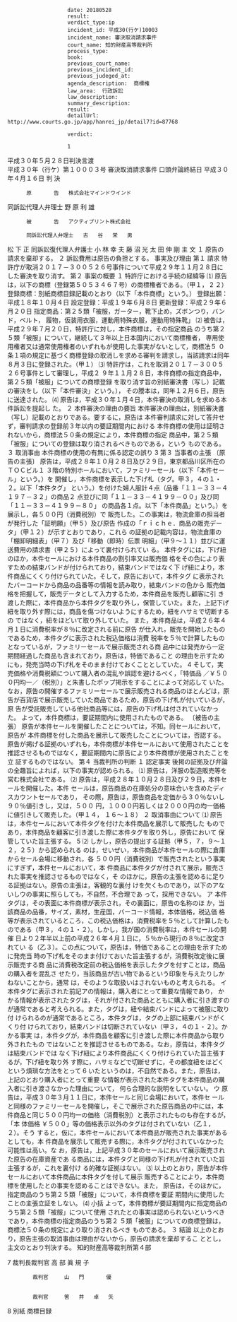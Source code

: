 
                       date: 20180528
                       result: 
                       verdict_type:ip
                       incident_id: 平成30(行ケ)10003
                       incident_name: 審決取消請求事件
                       court_name: 知的財産高等裁判所
                       process_type:
                       book: 
                       previous_court_name:
                       previous_incident_id:
                       previous_judeged_at:
                       agenda_description:  商標権
                       law_area:  行政訴訟
                       law_description: 
                       summary_description: 
                       result: 
                       detailUrl: http://www.courts.go.jp/app/hanrei_jp/detail7?id=87768

                       verdict:

                       1 
平成３０年５月２８日判決言渡  
平成３０年（行ケ）第１０００３号 審決取消請求事件 
口頭弁論終結日 平成３０年４月１６日 
            判    決 
     
          原       告   株式会社マインドウインド 
 
同訴訟代理人弁理士   野   原   利   雄 
     
          被       告   アクティプリント株式会社 
           
          同訴訟代理人弁理士   古   谷   栄   男 
松   下       正 
同訴訟復代理人弁護士  小   林   幸    夫 
藤   沼   光   太 
田   仲       剛 
            主    文 
      １ 原告の請求を棄却する。 
      ２ 訴訟費用は原告の負担とする。 
            事実及び理由 
第１ 請求 
 特許庁が取消２０１７－３００５２６号事件について平成２９年１１月２８日に
した審決を取り消す。 
第２ 事案の概要 
 １ 特許庁における手続の経緯等 
⑴ 原告は，以下の商標（登録第５０５３４６７号）の商標権者である。（甲１，
 2 
２） 
登録商標：別紙商標目録記載のとおり（以下「本件商標」という。） 
登録出願：平成１８年１０月４日 
設定登録：平成１９年６月８日 
更新登録：平成２９年６月２０日 
指定商品：第２５類「被服，ガーター，靴下止め，ズボンつり，バンド，ベルト，
履物，仮装用衣服，運動用特殊衣服，運動用特殊靴」 
⑵ 被告は，平成２９年７月２０日，特許庁に対し，本件商標は，その指定商品
のうち第２５類「被服」について，継続して３年以上日本国内において商標権者，
専用使用権者又は通常使用権者のいずれもが使用した事実がないとして，商標法５
０条１項の規定に基づく商標登録の取消しを求める審判を請求し，当該請求は同年
８月３日に登録された。（甲１） 
⑶ 特許庁は，これを取消２０１７－３００５２６号事件として審理し，平成２
９年１１月２８日，本件商標の指定商品中，第２５類「被服」についての商標登録
を取り消す旨の別紙審決書（写し）記載の審決をし（以下「本件審決」という。），
その謄本は，同年１２月６日，原告に送達された。 
⑷ 原告は，平成３０年１月４日，本件審決の取消しを求める本件訴訟を提起し
た。 
  ２ 本件審決の理由の要旨 
 本件審決の理由は，別紙審決書（写し）記載のとおりである。要するに，原告は
本件審判請求に対して答弁せず，審判請求の登録前３年以内の要証期間内における
本件商標の使用は証明されないから，商標法５０条の規定により，本件商標の指定
商品中，第２５類「被服」についての登録は取り消されるべきものである，という
ものである。 
３ 取消事由 
本件商標の使用の有無に係る認定の誤り 
 3 
第３ 当事者の主張 
 〔原告の主張〕 
 原告は，平成２８年１０月２８日及び２９日，東京都品川区所在のＴＯＣビル１
３階の特別ホールにおいて，ファミリーセール（以下「本件セール」という。）を
開催し，本件商標を表示した下げ札（タグ。甲３，４の１・２。以下「本件タグ」
という。）を付けた婦人服計４点（品番「１１－３３－４１９７－３２」の商品２
点並びに同「１１－３３－４１９９－００」及び同「１１－３３－４１９９－８０」
の商品各１点。以下「本件商品」という。）を展示し，各５００円（消費税別）で
販売した。この事実は，物流倉庫の担当者が発行した「証明願」（甲５）及び原告
作成の「ｒｉｃｈｅ．商品の販売データ」（甲１２）が示すとおりであり，これら
の証拠の記載内容は，物流倉庫の「棚卸明細表」（甲７）及び「移動（即時）伝票
明細」（甲９～１１）並びに運送費用の請求書（甲２５）によって裏付けられてい
る。 
 本件タグには，下げ紐のほか，本件セールにおける本件商品の割引率又は販売価
格をその色により表すための結束バンドが付けられており，結束バンドではなく下
げ紐により，本件商品にくくり付けられていた。そして，原告において，本件タグ
に表示されたバーコードから商品の品番等の情報を読み取り，結束バンドの色から
販売価格を把握して，販売データとして入力するため，本件商品を販売し顧客に引
き渡した際に，本件商品から本件タグを取り外し，保管していた。また，上記下げ
紐を取り外す際には，商品を傷つけないようにするため，紐をハサミで切断するの
ではなく，紐をほどいて取り外していた。 
また，本件商品は，平成２６年４月１日に消費税率が８％に改定される前に原告
が仕入れ，販売を開始したものであるため，本件タグに表示された税込価格は消費
税率を５％で計算したものとなっているが，ファミリーセールで展示販売される商
品中には発売から一定期間経過した商品も含まれており，原告は，特価であること
の理由を示すためにも，発売当時の下げ札をそのまま付けておくこととしていた。
 4 
そして，実売価格や消費税額について購入者の混乱や誤認を避けるべく，「特価品
／￥５００円均一／（税別）」と朱書したポップ掲示をすることによって対応して
いた。 
なお，原告の開催するファミリーセールで展示販売される商品のほとんどは，原
告が百貨店で展示販売していた商品であるため，原告の下げ札が付いているが，原
告が受託販売している他社商品等には，原告の下げ札は付されていなかった。 
よって，本件商標は，要証期間内に使用されたものである。 
 〔被告の主張〕 
 原告が本件セールを開催したことについては，不知。同セールにおいて，原告が
本件商標を付した商品を展示して販売したことについては，否認する。 
原告が掲げる証拠のいずれも，本件商標が本件セールにおいて使用されたことを
推認させるものではなく，要証期間内に原告により本件商標が使用されたことを立
証するものではない。 
第４ 当裁判所の判断 
１ 認定事実 
後掲の証拠及び弁論の全趣旨によれば，以下の事実が認められる。 
⑴ 原告は，洋服の製造販売等を営む株式会社である。 
⑵ 原告は，平成２８年１０月２８日及び２９日，本件セールを開催した。本件
セールは，原告商品の在庫処分の意味合いを含めたディスカウントセールであり，
その際，原告は，原告商品を定価から３０％ないし９０％値引きし，又は，５００
円，１０００円若しくは２０００円の均一価格に値引きして販売した。（甲１４，
１６～１８） 
２ 取消事由について 
⑴ 原告は，本件セールにおいて本件タグを付けた本件商品を展示して販売した
ものであり，本件商品を顧客に引き渡した際に本件タグを取り外し，原告において
保管していた旨主張する。 
 5 
⑵ しかし，原告の提出する証拠（甲５，７，９～１２，２５）から認められる
のは，せいぜい，本件商品が本件セールの際に倉庫からセール会場に移動され，各
５００円（消費税別）で販売されたという事実にすぎず，本件セールにおいて，本
件商品に本件タグが付されて展示，販売された事実を推認させるものではなく，そ
のほかに，原告の主張を認めるに足りる証拠はない。原告の主張は，客観的な裏付
けを欠くものであり，以下のアないしウの事実に照らしても，不自然，不合理であ
って，採用できない。 
ア 本件タグは，その表面に本件商標が表示され，その裏面に，原告の名称のほ
か，当該商品の品番，サイズ，素材，生産国，バーコード情報，本体価格，税込価
格等が表示されているところ，この税込価格は，消費税率を５％として計算したも
のである（甲３，４の１・２）。しかし，我が国の消費税率は，本件セールの開催
日より２年半以上前の平成２６年４月１日に，５％から現行の８％に改定されてい
る（乙３）。この点について，原告は，特価であることの理由を示すために発売当
時の下げ札をそのまま付けておいた旨主張するが，消費税改定後に展示販売する商
品に消費税改定前の税込価格を表示したタグを付すことは，商品の購入者を混乱さ
せたり，当該商品が古い物であるという印象を与えたりしかねないことから，通常
は，そのような取扱いはされないものと考えられる。 
イ 本件タグに表示された前記アの情報は，購入者にとって重要な情報であり，
かかる情報が表示されたタグは，それが付された商品とともに購入者に引き渡すの
が通常であると考えられる。また，タグは，紐や結束バンドによって被服に取り付
けられるのが通常であるところ，本件タグは，タグの上部に結束バンドがくくり付
けられており，結束バンドは切断されていない（甲３，４の１・２）。かかる事実
は，本件タグが，本件商品を顧客に引き渡した際に本件商品から取り外されたもの
ではないことを推認させるものである。なお，原告は，本件タグは結束バンドでは
なく下げ紐により本件商品にくくり付けられていた旨主張するが，下げ紐を取り外
す際に，ハサミなどで切断せずに，その都度紐をほどくという煩瑣な方法をとって
 6 
いたというのは，不自然である。また，原告は，上記のとおり購入者にとって重要
な情報が表示された本件タグを本件商品の購入者に引き渡さなかった理由について，
何ら合理的な説明をしていない。 
ウ 原告は，平成３０年３月１１日に，本件セールと同じ会場において，本件セ
ールと同様のファミリーセールを開催し，そこで展示された原告商品の中には，本
件商品と同じ５００円均一の価格（消費税別）と表示されたものも存在するが，「本
体価格 ￥５００」等の価格表示以外のタグは付されていない（乙１，２）。そう
すると，仮に，本件セールにおいて本件商品が販売された事実があるとしても，本
件商品を展示して販売する際に，本件タグが付されていなかった可能性は高い。な
お，原告は，上記平成３０年のセールにおいて展示販売された原告の在庫資産であ
る商品には，本件タグと同様の下げ札が付されていた旨主張するが，これを裏付け
る的確な証拠はない。 
⑶ 以上のとおり，原告が本件セールにおいて本件商品に本件タグを付して展示
販売することにより，本件商標を使用したとの事実を認めることはできない。また，
原告は，そのほかに，指定商品のうち第２５類「被服」について，本件商標を要証
期間内に使用したことの主張立証をしない。 
⑷ 小括 
よって，本件商標が要証期間内に指定商品のうち第２５類「被服」について使用
されたとの事実は認められないというべきであり，本件商標の指定商品のうち第２
５類「被服」についての商標登録は，商標法５０条の規定により取り消されるべき
ものである。 
３ 結論 
以上のとおり，原告主張の取消事由は理由がないから，原告の請求を棄却するこ
ととし，主文のとおり判決する。 
    知的財産高等裁判所第４部 
 
 7 
         裁判長裁判官     高   部   眞 規 子 
 
 
            裁判官     山   門       優 
 
 
            裁判官     筈   井   卓   矢 
 
 8 
別紙 
商標目録 
 
 

                    